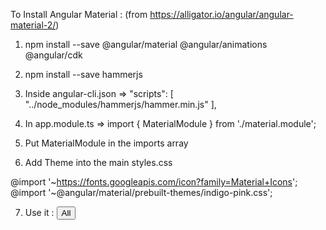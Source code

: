 To Install Angular Material : (from https://alligator.io/angular/angular-material-2/)

1. npm install --save @angular/material @angular/animations @angular/cdk

2. npm install --save hammerjs

3. Inside angular-cli.json => "scripts": [
  "../node_modules/hammerjs/hammer.min.js"
],

4. In app.module.ts => import { MaterialModule } from './material.module';

5. Put MaterialModule in the imports array

6. Add Theme into the main styles.css

@import '~https://fonts.googleapis.com/icon?family=Material+Icons';
@import '~@angular/material/prebuilt-themes/indigo-pink.css';

7. Use it : <button mat-button>All</button>

